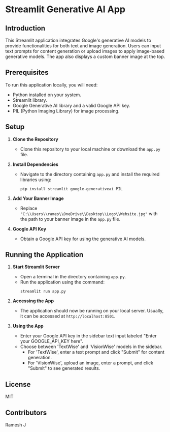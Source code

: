 # Streamlit Generative AI App

## Introduction
This Streamlit application integrates Google's generative AI models to provide functionalities for both text and image generation. Users can input text prompts for content generation or upload images to apply image-based generative models. The app also displays a custom banner image at the top.

## Prerequisites
To run this application locally, you will need:
- Python installed on your system.
- Streamlit library.
- Google Generative AI library and a valid Google API key.
- PIL (Python Imaging Library) for image processing.

## Setup
1. **Clone the Repository**
   - Clone this repository to your local machine or download the `app.py` file.

2. **Install Dependencies**
   - Navigate to the directory containing `app.py` and install the required libraries using:
     ```
     pip install streamlit google-generativeai PIL
     ```

3. **Add Your Banner Image**
   - Replace `"C:\\Users\\rames\\OneDrive\\Desktop\\Logo\\Website.jpg"` with the path to your banner image in the `app.py` file.

4. **Google API Key**
   - Obtain a Google API key for using the generative AI models.

## Running the Application
1. **Start Streamlit Server**
   - Open a terminal in the directory containing `app.py`.
   - Run the application using the command:
     ```
     streamlit run app.py
     ```

2. **Accessing the App**
   - The application should now be running on your local server. Usually, it can be accessed at `http://localhost:8501`.

3. **Using the App**
   - Enter your Google API key in the sidebar text input labeled "Enter your GOOGLE_API_KEY here".
   - Choose between 'TextWise' and 'VisionWise' models in the sidebar.
     - For 'TextWise', enter a text prompt and click "Submit" for content generation.
     - For 'VisionWise', upload an image, enter a prompt, and click "Submit" to see generated results.

## License
MIT

## Contributors
Ramesh J
